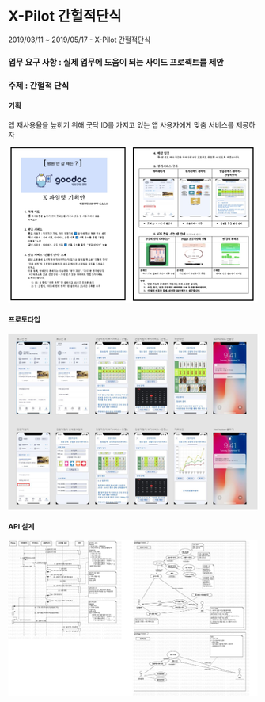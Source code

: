 # X-Pilot 간헐적단식

2019/03/11 ~ 2019/05/17 - X-Pilot 간헐적단식

### 업무 요구 사항 : 실제 업무에 도움이 되는 사이드 프로젝트를 제안


### 주제 : 간헐적 단식

#### 기획 

앱 재사용율을 높히기 위해 굿닥 ID를 가지고 있는 앱 사용자에게 맞춤 서비스를 제공하자

![proposal](./etc/proposal.jpg)


#### 프로토타입

![](/etc/xd.JPG)

#### API 설계

![](/etc/uml.jpg)

